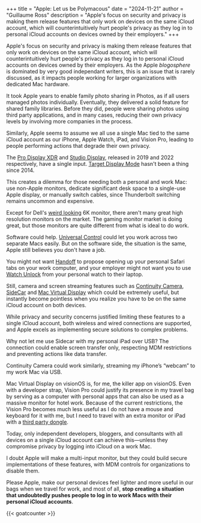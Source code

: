 +++
title = "Apple: Let us be Polymacous"
date = "2024-11-21"
author = "Guillaume Ross"
description = "Apple's focus on security and privacy is making them release features that only work on devices on the same iCloud account, which will counterintuitively hurt people's privacy as they log in to personal iCloud accounts on devices owned by their employers."
+++

Apple's focus on security and privacy is making them release features that only work on devices on the same iCloud account, which will counterintuitively hurt people's privacy as they log in to personal iCloud accounts on devices owned by their employers. As the Apple *blogosphere* is dominated by very good independant writers, this is an issue that is rarely discussed, as it impacts people working for larger organizations with dedicated Mac hardware.

It took Apple years to enable family photo sharing in Photos, as if all users managed photos individually. Eventually, they delivered a solid feature for shared family libraries. Before they did, people were sharing photos using third party applications, and in many cases, reducing their own privacy levels by involving more companies in the process.

Similarly, Apple seems to assume we all use a single Mac tied to the same iCloud account as our iPhone, Apple Watch, iPad, and Vision Pro, leading to people performing actions that degrade their own privacy.

The [Pro Display XDR](https://www.apple.com/ca/pro-display-xdr/specs/) and [Studio Display](https://www.apple.com/ca/studio-display/specs/), released in 2019 and 2022 respectively, have a single input. [Target Display Mode](https://support.apple.com/en-us/105126) hasn't been a thing since 2014. 

This creates a dilemma for those needing both a personal and work Mac: use non-Apple monitors, dedicate significant desk space to a single-use Apple display, or manually switch cables, since Thunderbolt switching remains uncommon and expensive. 

Except for Dell's [weird looking](https://www.dell.com/en-ca/shop/dell-ultrasharp-32-6k-monitor-u3224kb/apd/210-bhbz/monitors-monitor-accessories) 6K monitor, there aren't many great high resolution monitors on the market. The gaming monitor market is doing great, but those monitors are quite different from what is ideal to do work.

Software could help. [Universal Control](https://support.apple.com/en-us/102459) could let you work across two separate Macs easily. But on the software side, the situation is the same, Apple still believes you don't have a job.

You might not want [Handoff](https://support.apple.com/en-ca/102426) to propose opening up your personal Safari tabs on your work computer, and your employer might not want you to use [Watch Unlock](https://support.apple.com/en-us/102442) from your personal watch to their laptop.

Still, camera and screen streaming features such as [Continuity Camera](https://support.apple.com/en-us/102546), [SideCar](https://support.apple.com/en-us/102597) and [Mac Virtual Display](https://support.apple.com/en-us/118521) which could be extremely useful, but instantly become pointless when you realize you have to be on the same iCloud account on both devices.

While privacy and security concerns justified limiting these features to a single iCloud account, both wireless and wired connections are supported, and Apple excels as implementing secure solutions to complex problems.

Why not let me use Sidecar with my personal iPad over USB? The connection could enable screen transfer only, respecting MDM restrictions and preventing actions like data transfer. 

Continuity Camera could work similarly, streaming my iPhone’s “webcam” to my work Mac via USB.

Mac Virtual Display on visionOS is, for me, the killer app on visionOS. Even with a developer strap, Vision Pro could justify its presence in my travel bag by serving as a computer with personal apps that can also be used as a massive monitor for hotel work. Because of the current restrictions, the Vision Pro becomes much less useful as I do not have a mouse and keyboard for it with me, but I need to travel with an extra monitor or iPad with a [third party dongle](https://astropad.com/product/lunadisplay/). 

Today, only independent developers, bloggers, and consultants with all devices on a single iCloud account can achieve this—unless they compromise privacy by logging into iCloud on a work Mac.

I doubt Apple will make a multi-input monitor, but they could build secure implementations of these features, with MDM controls for organizations to disable them.

Please Apple, make our personal devices feel lighter and more useful in our bags when we travel for work, and most of all, **stop creating a situation that undoubtedly pushes people to log in to work Macs with their personal iCloud accounts**.

{{< goatcounter >}}